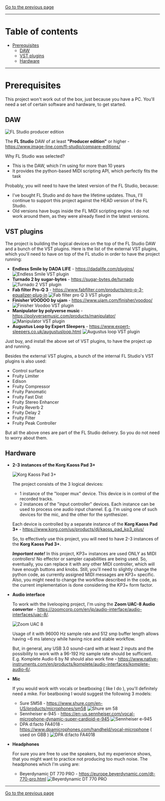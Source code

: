 [Go to the previous page](../../README.md#sub-articles)

----

# Table of contents

- [Prerequisites](#prerequisites)
  * [DAW](#daw)
  * [VST plugins](#vst-plugins)
  * [Hardware](#hardware)

----

# Prerequisites

This project won't work out of the box, just because you have a PC. You'll need a set of certain software and hardware, to get started.

## DAW

![FL Studio producer edition](./daw/fl_studio_producer.jpg)

The **FL Studio** DAW of at least **"Producer edition"** or higher - https://www.image-line.com/fl-studio/compare-editions/

Why FL Studio was selected?
- This is the DAW, which I'm using for more than 10 years
- It provides the python-based MIDI scripting API, which perfectly fits the task

Probably, you will need to have the latest version of the FL Studio, because:
- I've bought FL Studio and do have the lifetime updates. Thus, I'll continue to support this project against the HEAD version of the FL Studio.
- Old versions have bugs inside the FL MIDI scripting engine. I do not work around them, as they were already fixed in the latest versions.

## VST plugins

The project is building the logical devices on the top of the FL Studio DAW and a bunch of the VST plugins. Here is the list of the external VST plugins, which you'll need to have on top of the FL studio in order to have the project running:

- **Endless Smile by DADA LIFE** - https://dadalife.com/plugins/
![Endless Smile VST plugin](./vst-plugins/endless_smile.jpg)
- **Turnado 2 by sugar-bytes** - https://sugar-bytes.de/turnado
![Turnado 2 VST plugin](./vst-plugins/turnado_2.jpg)
- **Fab filter Pro-Q 3** - https://www.fabfilter.com/products/pro-q-3-equalizer-plug-in
![Fab filter pro Q 3 VST plugin](./vst-plugins/fab_filter_pro_q_3.jpg)
- **Finisher VOODOO by ujam** - https://www.ujam.com/finisher/voodoo/
![Finisher Voodoo VST plugin](./vst-plugins/finisher_voodoo.jpg)
- **Manipulator by polyverse music** - https://polyversemusic.com/products/manipulator/
![Manipulator VST plugin](./vst-plugins/manipulator.jpg)
- **Augustus Loop by Expert Sleepers** - https://www.expert-sleepers.co.uk/augustusloop.html
![Augustus loop VST plugin](./vst-plugins/augustus_loop.jpg)

Just buy, and install the above set of VST plugins, to have the project up and running.

Besides the external VST plugins, a bunch of the internal FL Studio's VST plugins is also used:

- Control surface
- Fruity Limiter
- Edison
- Fruity Compressor
- Fruity Panomatic
- Fruity Fast Dist
- Fruity Stereo Enhancer
- Fruity Reverb 2
- Fruity Delay 2
- Fruity Filter
- Fruity Peak Controller

But all the above ones are part of the FL Studio delivery. So you do not need to worry about them.

## Hardware

- **2-3 instances of the Korg Kaoss Pad 3+**

  ![Korg Kaoss Pad 3+](./hardware/kp3+.jpg)  
  
  The project consists of the 3 logical devices:
  - 1 instance of the "looper mux" device. This device is in control of the recorded tracks.
  - 2 instances of the "input controller" devices. Each instance can be used to process one audio input channel. E.g. I'm using one of such devices for the mic, and the other for the synthesizer.

  Each device is controlled by a separate instance of the **Korg Kaoss Pad 3+** - https://www.korg.com/us/products/dj/kaoss_pad_kp3_plus/

  So, to effectively use this project, you will need to have 2-3 instances of the **Korg Kaoss Pad 3+**.

  ***Important note!*** In this project, KP3+ instances are used ONLY as MIDI controllers! No effector or sampler capabilities are being used. So, eventually, you can replace it with any other MIDI controller, which will have enough buttons and knobs. Still, you'll need to slightly change the python code, as currently assigned MIDI messages are KP3+ specific. Also, you might need to change the workflow described in the code, as the current implementation is done considering the KP3+ form factor.

- **Audio interface**

  To work with the livelooping project, I'm using the **Zoom UAC-8 Audio converter** - https://zoomcorp.com/en/jp/audio-interface/audio-interfaces/uac-8/.
  
  ![Zoom UAC 8](./hardware/Zoom-UAC-8.png)  
  
  Usage of it with 96000 Hz sample rate and 512 smp buffer length allows having ~6 ms latency while having nice and stable workflow.

  But, in general, any USB 3.0 sound-card with at least 2 inputs and the possibility to work with a 96-192 Hz sample rate should be sufficient. E.g. Komplete Audio 6 by NI should also work fine - https://www.native-instruments.com/en/products/komplete/audio-interfaces/komplete-audio-6/.

- **Mic**

  If you would work with vocals or beatboxing ( like I do ), you'll definitely need a mike. For beatboxing I would suggest the following 3 models:
  - Sure SM58 - https://www.shure.com/en-US/products/microphones/sm58
  ![Shure sm 58](./hardware/shure-sm-58.jpg)
  - Sennheiser e-945 - https://en-us.sennheiser.com/vocal-microphone-dynamic-super-cardioid-e-945
  ![Sennheiser e-945](./hardware/sennheiser-e-945.jpg)
  - DPA d:facto FA4018 - https://www.dpamicrophones.com/handheld/vocal-microphone ( used on GBB )
  ![DPA d:facto FA4018](./hardware/d_facto_4018.jpg)

- **Headphones**

  For sure you are free to use the speakers, but my experience shows, that you might want to practice not producing too much noise. The headphones which I'm using are:
  - Beyerdynamic DT 770 PRO - https://europe.beyerdynamic.com/dt-770-pro.html
  ![Beyerdynamic DT 770 PRO](./hardware/beyerdynamic-dt-770-pro.jpg)

----

[Go to the previous page](../../README.md#sub-articles)
